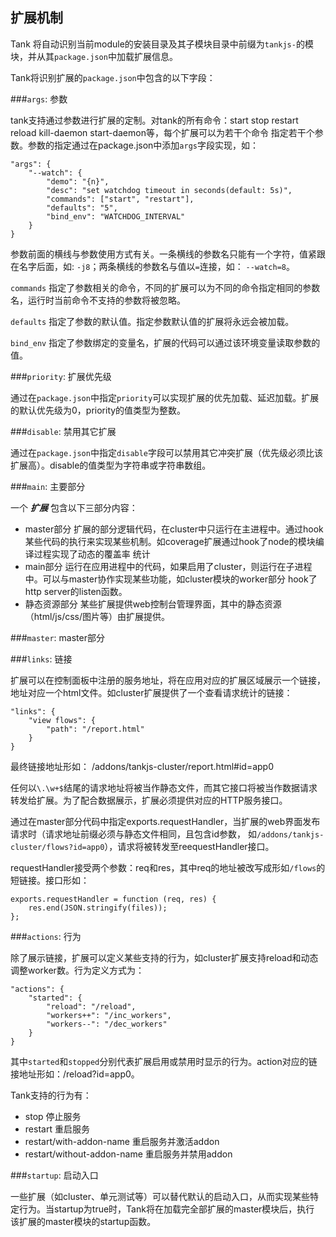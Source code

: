 扩展机制
---

Tank 将自动识别当前module的安装目录及其子模块目录中前缀为`tankjs-`的模块，并从其`package.json`中加载扩展信息。

Tank将识别扩展的`package.json`中包含的以下字段：

###`args`: 参数

tank支持通过参数进行扩展的定制。对tank的所有命令：start stop restart reload kill-daemon start-daemon等，每个扩展可以为若干个命令
指定若干个参数。参数的指定通过在package.json中添加`args`字段实现，如：

    "args": {
        "--watch": {
            "demo": "{n}",
            "desc": "set watchdog timeout in seconds(default: 5s)",
            "commands": ["start", "restart"],
            "defaults": "5",
            "bind_env": "WATCHDOG_INTERVAL"
        }
    }

参数前面的横线与参数使用方式有关。一条横线的参数名只能有一个字符，值紧跟在名字后面，如: `-j8`；两条横线的参数名与值以`=`连接，如：
`--watch=8`。

`commands` 指定了参数相关的命令，不同的扩展可以为不同的命令指定相同的参数名，运行时当前命令不支持的参数将被忽略。

`defaults` 指定了参数的默认值。指定参数默认值的扩展将永远会被加载。

`bind_env` 指定了参数绑定的变量名，扩展的代码可以通过该环境变量读取参数的值。

###`priority`: 扩展优先级

通过在`package.json`中指定`priority`可以实现扩展的优先加载、延迟加载。扩展的默认优先级为0，priority的值类型为整数。

###`disable`: 禁用其它扩展

通过在`package.json`中指定`disable`字段可以禁用其它冲突扩展（优先级必须比该扩展高）。disable的值类型为字符串或字符串数组。

###`main`: 主要部分


一个 ***扩展*** 包含以下三部分内容：

  - master部分 扩展的部分逻辑代码，在cluster中只运行在主进程中。通过hook某些代码的执行来实现某些机制。如coverage扩展通过hook了node的模块编译过程实现了动态的覆盖率
   统计
  - main部分 运行在应用进程中的代码，如果启用了cluster，则运行在子进程中。可以与master协作实现某些功能，如cluster模块的worker部分
  hook了http server的listen函数。
  - 静态资源部分 某些扩展提供web控制台管理界面，其中的静态资源（html/js/css/图片等）由扩展提供。

###`master`: master部分

###`links`: 链接

扩展可以在控制面板中注册的服务地址，将在应用对应的扩展区域展示一个链接，地址对应一个html文件。如cluster扩展提供了一个查看请求统计的链接：
    
    "links": {
        "view flows": {
            "path": "/report.html"
        }
    }

最终链接地址形如： /addons/tankjs-cluster/report.html#id=app0

任何以`\.\w+$`结尾的请求地址将被当作静态文件，而其它接口将被当作数据请求转发给扩展。为了配合数据展示，扩展必须提供对应的HTTP服务接口。

通过在master部分代码中指定exports.requestHandler，当扩展的web界面发布请求时（请求地址前缀必须与静态文件相同，且包含id参数，
如`/addons/tankjs-cluster/flows?id=app0`），请求将被转发至reequestHandler接口。

requestHandler接受两个参数：req和res，其中req的地址被改写成形如`/flows`的短链接。接口形如：

    exports.requestHandler = function (req, res) {
        res.end(JSON.stringify(files));
    };


###`actions`: 行为

除了展示链接，扩展可以定义某些支持的行为，如cluster扩展支持reload和动态调整worker数。行为定义方式为：

    "actions": {
        "started": {
            "reload": "/reload",
            "workers++": "/inc_workers",
            "workers--": "/dec_workers"
        }
    }

其中`started`和`stopped`分别代表扩展启用或禁用时显示的行为。action对应的链接地址形如：/reload?id=app0。


Tank支持的行为有：

  - stop 停止服务
  - restart 重启服务
  - restart/with-addon-name 重启服务并激活addon
  - restart/without-addon-name 重启服务并禁用addon

###`startup`: 启动入口

一些扩展（如cluster、单元测试等）可以替代默认的启动入口，从而实现某些特定行为。当startup为true时，Tank将在加载完全部扩展的master模块后，执行
该扩展的master模块的startup函数。

